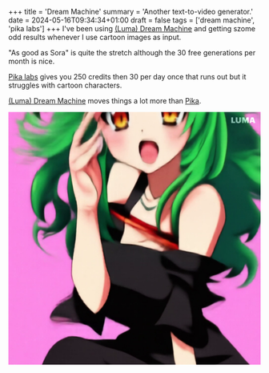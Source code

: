+++
title = 'Dream Machine'
summary = 'Another text-to-video generator.'
date = 2024-05-16T09:34:34+01:00
draft = false
tags = ['dream machine', 'pika labs']
+++
I've been using [(Luma) Dream Machine](https://lumalabs.ai/dream-machine/creations) and getting szome odd results whenever I use cartoon images as input.

"As good as Sora" is quite the stretch although the 30 free generations per month is nice.

[Pika labs](https://pika.art/) gives you 250 credits then 30 per day once that runs out but it struggles with cartoon characters.

[(Luma) Dream Machine](https://lumalabs.ai/dream-machine/creations) moves things a lot more than [Pika](https://pika.art/).

![Dream Machine output](vlcsnap-2024-06-16-14h53m35s174.png)
